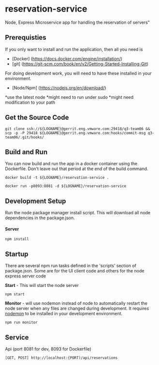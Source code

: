 reservation-service
===================

Node, Express Microservice app for handling the reservation of servers" 


## Prerequisties

If you only want to install and run the application, then all you need is 

- [Docker] (https://docs.docker.com/engine/installation/)
- [git] (https://git-scm.com/book/en/v2/Getting-Started-Installing-Git)

For doing development work, you will need to have these installed in your
environment.

- [Node/Npm] (https://nodejs.org/en/download/)

 *use the latest node
 *might need to run under sudo
 *might need modification to your path

## Get the Source Code
```
git clone ssh://${LOGNAME}@gerrit.eng.vmware.com:29418/q3-team06 && scp -p -P 29418 ${LOGNAME}@gerrit.eng.vmware.com:hooks/commit-msg q3-team06/.git/hooks/
```
## Build and Run 
You can now build and run the app in a docker container using the Dockerfile.
Don't leave out that period at the end of the build command.

```
docker build -t ${LOGNAME}/reservation-service .
```

```
docker run -p8093:8081 -d ${LOGNAME}/reservation-service
```




## Development Setup

Run the node package manager install script.  This will download all node dependencies in the package.json.

#### Server
```
npm install
```

## Startup

There are several npm run tasks defined in the 'scripts' section of
package.json.  Some are for the UI client code and others for the node 
express server code

**Start** - This will start the node server 
```
npm start
```

**Monitor** - will use nodemon instead of node to automatically restart
the node server when any files are changed during development.  It requires
[nodemon](http://nodemon.io) to be installed in your development environment.
```
npm run monitor
```


## Service

Api (port 8081 for dev, 8093 for Dockerfile)
```
[GET, POST] http://localhost:{PORT)/api/reservations
```


